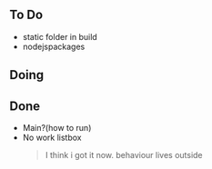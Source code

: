 ## To Do

- static folder in build
- nodejspackages

## Doing


## Done

- Main?(how to run)
- No work listbox
    > I think i got it now. behaviour lives outside
